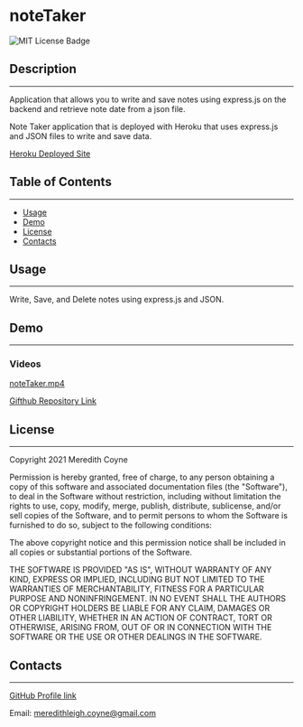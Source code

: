 # noteTaker
![MIT License Badge](https://img.shields.io/badge/License-MIT-yellow.svg)

  ## Description
----------------
Application that allows you to write and save notes using express.js on the backend and retrieve note date from a json file.

Note Taker application that is deployed with Heroku that uses express.js and JSON files to write and save data. 

[Heroku Deployed Site](https://git.heroku.com/coyne-note-taker.git)

## Table of Contents
-------------------
* [Usage](#Usage)
* [Demo](#Demo)
* [License](#License)
* [Contacts](#Contacts)

## Usage
---------
Write, Save, and Delete notes using express.js and JSON.

## Demo
--------

  ### Videos
  [noteTaker.mp4](noteTaker.mp4)

  [Gifthub Repository Link](https://github.com/meredithcoyne/noteTaker)

## License
-----------
Copyright 2021 Meredith Coyne

Permission is hereby granted, free of charge, to any person obtaining a copy of this software and associated documentation files (the "Software"), to deal in the Software without restriction, including without limitation the rights to use, copy, modify, merge, publish, distribute, sublicense, and/or sell copies of the Software, and to permit persons to whom the Software is furnished to do so, subject to the following conditions:

The above copyright notice and this permission notice shall be included in all copies or substantial portions of the Software.

THE SOFTWARE IS PROVIDED "AS IS", WITHOUT WARRANTY OF ANY KIND, EXPRESS OR IMPLIED, INCLUDING BUT NOT LIMITED TO THE WARRANTIES OF MERCHANTABILITY, FITNESS FOR A PARTICULAR PURPOSE AND NONINFRINGEMENT. IN NO EVENT SHALL THE AUTHORS OR COPYRIGHT HOLDERS BE LIABLE FOR ANY CLAIM, DAMAGES OR OTHER LIABILITY, WHETHER IN AN ACTION OF CONTRACT, TORT OR OTHERWISE, ARISING FROM, OUT OF OR IN CONNECTION WITH THE SOFTWARE OR THE USE OR OTHER DEALINGS IN THE SOFTWARE.

## Contacts
------------
[GitHub Profile link](https://github.com/meredithcoyne)

Email: [meredithleigh.coyne@gmail.com](mailto:meredithleigh.coyne@gmail.com)